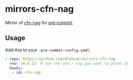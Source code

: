 # mirrors-cfn-nag

Mirror of [cfn-nag](https://github.com/stelligent/cfn_nag) for [pre-commit](https://pre-commit.com).

## Usage
Add this to your `.pre-commit-config.yaml`:
```yaml
- repo: https://github.com/AleksaC/mirrors-cfn-nag
  rev: v0.6.13  # Use the sha / tag you want to point at
  hooks:
   - id: cfn-nag
```
